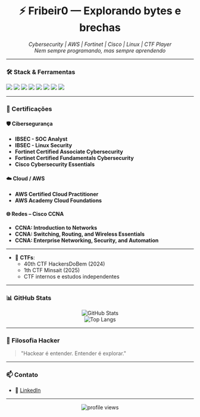 <h1 align="center">⚡ Fribeir0 — Explorando bytes e brechas</h1>

<p align="center">
  <i>Cybersecurity | AWS | Fortinet | Cisco | Linux | CTF Player</i><br>
  <i>Nem sempre programando, mas sempre aprendendo</i>
</p>

---

### 🛠️ Stack & Ferramentas

<p align="left">
  <img src="https://img.shields.io/badge/Linux-%23323330.svg?style=for-the-badge&logo=linux&logoColor=white"/>
  <img src="https://img.shields.io/badge/AWS-%23FF9900.svg?style=for-the-badge&logo=amazonaws&logoColor=white"/>
  <img src="https://img.shields.io/badge/Fortinet-%23EE1D23.svg?style=for-the-badge&logo=fortinet&logoColor=white"/>
  <img src="https://img.shields.io/badge/Cisco-%230074C1.svg?style=for-the-badge&logo=cisco&logoColor=white"/>
  <img src="https://img.shields.io/badge/Golang-%2300ADD8.svg?style=for-the-badge&logo=go&logoColor=white"/>
  <img src="https://img.shields.io/badge/Python-%233776AB.svg?style=for-the-badge&logo=python&logoColor=white"/>
  <img src="https://img.shields.io/badge/Bash-%23121011.svg?style=for-the-badge&logo=gnu-bash&logoColor=white"/>
  <img src="https://img.shields.io/badge/CTF%20Player-%23f13a13.svg?style=for-the-badge&logo=hackthebox&logoColor=white"/>
</p>

---

### 📜 Certificações

#### 🛡️ **Cibersegurança**
- **IBSEC - SOC Analyst**
- **IBSEC - Linux Security**
- **Fortinet Certified Associate Cybersecurity**
- **Fortinet Certified Fundamentals Cybersecurity**
- **Cisco Cybersecurity Essentials**

#### ☁️ **Cloud / AWS**
- **AWS Certified Cloud Practitioner**
- **AWS Academy Cloud Foundations**

#### 🌐 **Redes – Cisco CCNA**
- **CCNA: Introduction to Networks**
- **CCNA: Switching, Routing, and Wireless Essentials**
- **CCNA: Enterprise Networking, Security, and Automation**

---

- 🧩 **CTFs**:
  - 40th CTF HackersDoBem (2024)
  - 1th CTF Minsait (2025)
  - CTF internos e estudos independentes

---

### 📊 GitHub Stats

<p align="center">
  <img src="https://github-readme-stats.vercel.app/api?username=fribeir0&show_icons=true&theme=radical" alt="GitHub Stats"/>
  <br>
  <img src="https://github-readme-stats.vercel.app/api/top-langs/?username=fribeir0&layout=compact&theme=radical" alt="Top Langs"/>
</p>

---

### 🧠 Filosofia Hacker

> "Hackear é entender. Entender é explorar."

---

### 📫 Contato

- 💼 [LinkedIn](#)

---

<p align="center">
  <img src="https://komarev.com/ghpvc/?username=fribeir0&style=flat-square&color=green" alt="profile views" />
</p>
